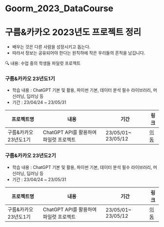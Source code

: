 # Goorm_2023_DataCourse
 
# 구름&카카오 2023년도 프로젝트 정리

* 배우는 것은 다른 사람을 성장시키고 돕는다. 
* 따라서 정보는 공유되어야 한다는 원칙하에 작은 우리들의 흔적을 남깁니다.


🔍 내용: 수업 중의 학생들 파일럿 프로젝트
### 구름&카카오 23년도1기
 * 학습 내용 : ChatGPT 기본 및 활용, 파이썬 기본, 데이터 분석 필수 라이브러리, 머신러닝, 딥러닝 등
 * 기간 : 23/04/24 ~ 23/05/31

| 프로젝트명 | 내용 | 기간 | 링크 |
| --- | --- | --- | --- |
| 구름&카카오 23년도1기 | ChatGPT API를 활용하여 파일럿 프로젝트 |23/05/01~ 23/05/12 | [이동](https://github.com/LDJWJ/Goorm_2023_DataCourse/tree/main/Goorm_01_01_Project_First)

### 구름&카카오 23년도2기
 * 학습 내용 : ChatGPT 기본 및 활용, 파이썬 기본, 데이터 분석 필수 라이브러리, 머신러닝, 딥러닝 등
 * 기간 : 23/04/24 ~ 23/05/31

| 프로젝트명 | 내용 | 기간 | 링크 |
| --- | --- | --- | --- |
| 구름&카카오 23년도1기 | ChatGPT API를 활용하여 파일럿 프로젝트 |23/05/01~ 23/05/12 | [이동](https://github.com/LDJWJ/Goorm_2023_DataCourse/tree/main/Goorm_01_01_Project_First)
